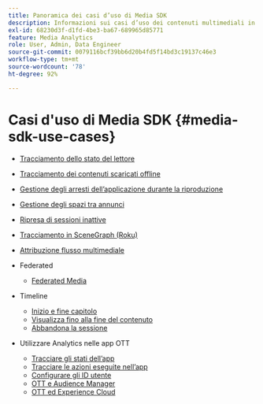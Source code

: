 ```yaml
---
title: Panoramica dei casi d’uso di Media SDK
description: Informazioni sui casi d’uso dei contenuti multimediali in streaming
exl-id: 68230d3f-d1fd-4be3-ba67-689965d85771
feature: Media Analytics
role: User, Admin, Data Engineer
source-git-commit: 0079116bcf39bb6d20b4fd5f14bd3c19137c46e3
workflow-type: tm+mt
source-wordcount: '78'
ht-degree: 92%

---
```


# Casi d&#39;uso di Media SDK {#media-sdk-use-cases}

* [Tracciamento dello stato del lettore](/help/use-cases/player-state-tracking/player-state-overview.md)
* [Tracciamento dei contenuti scaricati offline](/help/use-cases/track-downloaded-content.md)
* [Gestione degli arresti dell’applicazione durante la riproduzione](/help/use-cases/cookbook/app-interrupts.md)
* [Gestione degli spazi tra annunci](/help/use-cases/cookbook/fix-ad-play-ad.md)
* [Ripresa di sessioni inattive ](/help/use-cases/cookbook/resuming-inactive.md)
* [Tracciamento in SceneGraph (Roku) ](/help/use-cases/cookbook/sdk-track-scenegraph.md)
* [Attribuzione flusso multimediale](/help/use-cases/media-analytics-cookbook/media-dimensions.md)

* Federated
   * [Federated Media](/help/use-cases/federated-media.md)

* Timeline
   * [Inizio e fine capitolo](/help/use-cases/timelines/chapter-start-end.md)
   * [Visualizza fino alla fine del contenuto](/help/use-cases/timelines/view-to-end-of-content.md)
   * [Abbandona la sessione](/help/use-cases/timelines/user-abandons-session.md)

* Utilizzare Analytics nelle app OTT
   * [Tracciare gli stati dell’app ](/help/use-cases/analytics-with-ott/track-app-states.md)
   * [Tracciare le azioni eseguite nell’app ](/help/use-cases/analytics-with-ott/track-app-actions.md)
   * [Configurare gli ID utente ](/help/use-cases/analytics-with-ott/set-user-ids.md)
   * [OTT e Audience Manager ](/help/use-cases/analytics-with-ott/ott-am.md)
   * [OTT ed Experience Cloud ](/help/use-cases/analytics-with-ott/ott-experience-cloud.md)
